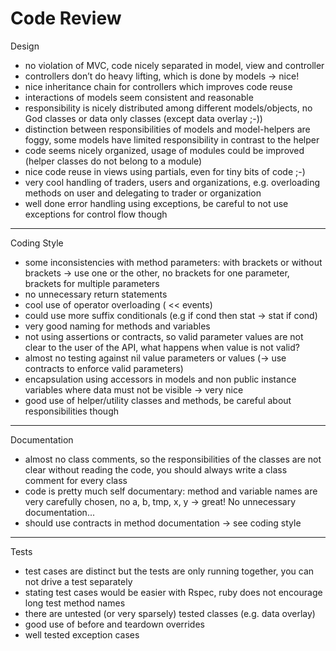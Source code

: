 Code Review
===========

Design
- no violation of MVC, code nicely separated in model, view and controller
- controllers don’t do heavy lifting, which is done by models -> nice!
- nice inheritance chain for controllers which improves code reuse
- interactions of models seem consistent and reasonable
- responsibility is nicely distributed among different models/objects, no God classes or data only classes (except data overlay ;-))
- distinction between responsibilities of models and model-helpers are foggy, some models have limited responsibility in contrast to the helper
- code seems nicely organized, usage of modules could be improved (helper classes do not belong to a module)
- nice code reuse in views using partials, even for tiny bits of code ;-)
- very cool handling of traders, users and organizations, e.g. overloading methods on user and delegating to trader or organization
- well done error handling using exceptions, be careful to not use exceptions for control flow though
---

Coding Style
- some inconsistencies with method parameters: with brackets or without brackets -> use one or the other, no brackets for one parameter, brackets for multiple parameters
- no unnecessary return statements
- cool use of operator overloading ( << events)
- could use more suffix conditionals (e.g if cond then stat -> stat if cond)
- very good naming for methods and variables
- not using assertions or contracts, so valid parameter values are not clear to the user of the API, what happens when value is not valid?
- almost no testing against nil value parameters or values (-> use contracts to enforce valid parameters)
- encapsulation using accessors in models and non public instance variables where data must not be visible -> very nice
- good use of helper/utility classes and methods, be careful about responsibilities though
---

Documentation
- almost no class comments, so the responsibilities of the classes are not clear without reading the code, you should always write a class comment for every class
- code is pretty much self documentary: method and variable names are very carefully chosen, no a, b, tmp, x, y -> great! No unnecessary documentation...
- should use contracts in method documentation -> see coding style
---

Tests
- test cases are distinct but the tests are only running together, you can not drive a test separately
- stating test cases would be easier with Rspec, ruby does not encourage long test method names
- there are untested (or very sparsely) tested classes (e.g. data overlay)
- good use of before and teardown overrides
- well tested exception cases
